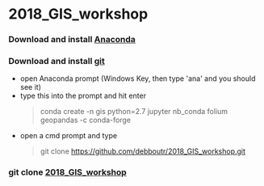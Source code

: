 # **2018_GIS_workshop**

### Download and install [Anaconda](https://www.anaconda.com/download)
### Download and install [git](https://git-scm.com/download/win)
* open Anaconda prompt (Windows Key, then type 'ana' and you should see it)
* type this into the prompt and hit enter
  > conda create -n gis python=2.7 jupyter nb_conda folium geopandas -c conda-forge
* open a cmd prompt and type 
  > git clone https://github.com/debboutr/2018_GIS_workshop.git
### git clone [2018_GIS_workshop](https://github.com/debboutr/2018_GIS_workshop)

